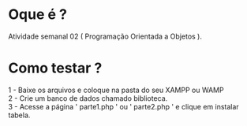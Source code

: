 # Oque é ?
Atividade semanal  02 ( Programação Orientada a Objetos ).

# Como testar ? 

1 - Baixe os arquivos e coloque na pasta do seu XAMPP ou WAMP <br>
2 - Crie um banco de dados chamado biblioteca. <br>
3 - Acesse a página ' parte1.php ' ou ' parte2.php ' e clique em instalar tabela.

